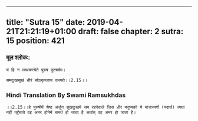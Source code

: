 
---
title: "Sutra 15"
date: 2019-04-21T21:21:19+01:00
draft: false
chapter: 2
sutra: 15
position: 421
---
### मूल श्लोकः:
```
यं हि न व्यथयन्त्येते पुरुषं पुरुषर्षभ।

समदुःखसुखं धीरं सोऽमृतत्वाय कल्पते।।2.15।।

```

### Hindi Translation By Swami Ramsukhdas
```
।।2.15।।हे पुरुषोंमें श्रेष्ठ अर्जुन सुखदुःखमें सम रहनेवाले जिस धीर मनुष्यको ये मात्रास्पर्श (पदार्थ) व्यथा नहीं पहुँचाते वह अमर होनेमें समर्थ हो जाता है अर्थात् वह अमर हो जाता है।

```

